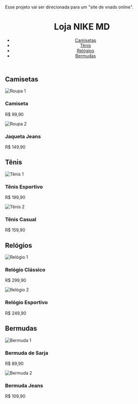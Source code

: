 Esse projeto vai ser direcionada para um "site de vnads online".


<!DOCTYPE html>
<html lang="pt-BR">
<head>
    <meta charset="UTF-8">
    <meta name="viewport" content="width=device-width, initial-scale=1.0">
</head>
<body>
    <header>
        <h1>Loja NIKE MD</h1>
        <nav>
            <ul>
                <li><a href="#camiseta">Camisetas</a></li>
                <li><a href="#tenis">Tênis</a></li>
                <li><a href="#relógios">Relógios</a></li>
                <li><a href="#bermudas">Bermudas</a></li>
            </ul>
        </nav>
    </header>
    <div class="container">
        <section id="roupas" class="product-section">
            <h2>Camisetas</h2>
            <div class="product-item">
                <img src="roupa1.jpg" alt="Roupa 1">
                <h3>Camiseta</h3>
                <p>R$ 99,90</p>
            </div>
            <div class="product-item">
                <img src="roupa2.jpg" alt="Roupa 2">
                <h3>Jaqueta Jeans</h3>
                <p>R$ 149,90</p>
            </div>
            <!-- Adicione mais itens conforme necessário -->
        </section>
        <section id="tenis" class="product-section">
            <h2>Tênis</h2>
            <div class="product-item">
                <img src="tenis1.jpg" alt="Tênis 1">
                <h3>Tênis Esportivo</h3>
                <p>R$ 199,90</p>
            </div>
            <div class="product-item">
                <img src="tenis2.jpg" alt="Tênis 2">
                <h3>Tênis Casual</h3>
                <p>R$ 159,90</p>
            </div>
            <!-- Adicione mais itens conforme necessário -->
        </section>
        <section id="relógios" class="product-section">
            <h2>Relógios</h2>
            <div class="product-item">
                <img src="relogio1.jpg" alt="Relógio 1">
                <h3>Relógio Clássico</h3>
                <p>R$ 299,90</p>
            </div>
            <div class="product-item">
                <img src="relogio2.jpg" alt="Relógio 2">
                <h3>Relógio Esportivo</h3>
                <p>R$ 249,90</p>
            </div>
            <!-- Adicione mais itens conforme necessário -->
        </section>
        <section id="bermudas" class="product-section">
            <h2>Bermudas</h2>
            <div class="product-item">
                <img src="bermuda1.jpg" alt="Bermuda 1">
                <h3>Bermuda de Sarja</h3>
                <p>R$ 89,90</p>
            </div>
            <div class="product-item">
                <img src="bermuda2.jpg" alt="Bermuda 2">
                <h3>Bermuda Jeans</h3>
                <p>R$ 109,90</p>
            </div>
            <!-- Adicione mais itens conforme necessário -->
        </section>
    </div>
</body>
</html>
